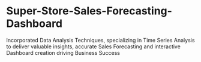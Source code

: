 # Super-Store-Sales-Forecasting-Dashboard
Incorporated Data Analysis Techniques, specializing in Time Series Analysis to deliver valuable insights, accurate Sales Forecasting and interactive Dashboard creation driving Business Success
